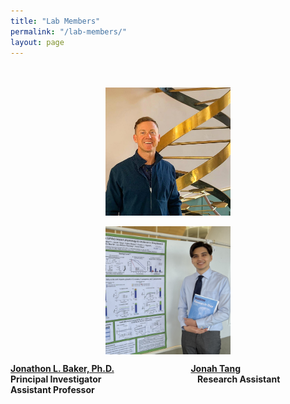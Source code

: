 ```yaml
---
title: "Lab Members"
permalink: "/lab-members/"
layout: page
---
```

<br/><br/>
<img src="/assets/images/homepage-general/headshot-cropped.jpg" width="200" height="205" style="display: block; margin: auto;" /> &nbsp; &nbsp; &nbsp; &nbsp; &nbsp; &nbsp; &nbsp; &nbsp; &nbsp; &nbsp; &nbsp; &nbsp; &nbsp; &nbsp; &nbsp; <img src="/assets/images/homepage-general/jonah2.jpg" width="200" height="205" style="display: block; margin: auto;" />

**[Jonathon L. Baker, Ph.D.](./jonathon-baker/index.md)  &nbsp; &nbsp; &nbsp; &nbsp; &nbsp; &nbsp; &nbsp; &nbsp; &nbsp; &nbsp; &nbsp; &nbsp; &nbsp;  &nbsp; &nbsp; &nbsp; &nbsp; &nbsp; [Jonah Tang](./jonah-tang/index.md)**  
**Principal Investigator**  &nbsp; &nbsp; &nbsp; &nbsp; &nbsp; &nbsp; &nbsp; &nbsp; &nbsp; &nbsp; &nbsp; &nbsp; &nbsp; &nbsp; &nbsp; &nbsp; &nbsp; &nbsp; &nbsp; **Research Assistant**  
**Assistant Professor**  


